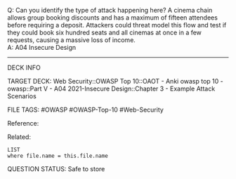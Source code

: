 Q: Can you identify the type of attack happening here?
A cinema chain allows group booking discounts and has a maximum of fifteen attendees before requiring a deposit. Attackers could threat model this flow and test if they could book six hundred seats and all cinemas at once in a few requests, causing a massive loss of income.  
A: A04 Insecure Design
<!--ID: 1697070653979-->

---

DECK INFO

TARGET DECK: Web Security::OWASP Top 10::OAOT - Anki owasp top 10 - owasp::Part V - A04 2021-Insecure Design::Chapter 3 - Example Attack Scenarios

FILE TAGS: #OWASP #OWASP-Top-10 #Web-Security

Reference:

Related:

```dataview
LIST
where file.name = this.file.name
```

QUESTION STATUS: Safe to store